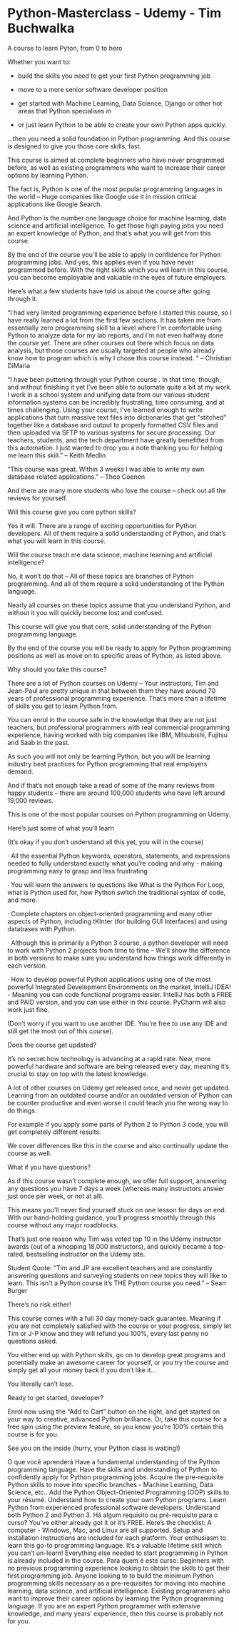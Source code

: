 # Python-Masterclass - Udemy - Tim Buchwalka

A course to learn Pyton, from 0 to hero


Whether you want to:

- build the skills you need to get your first Python programming job

- move to a more senior software developer position

- get started with Machine Learning, Data Science, Django or other hot areas that Python specialises in

- or just learn Python to be able to create your own Python apps quickly.

…then you need a solid foundation in Python programming. And this course is designed to give you those core skills, fast.

This course is aimed at complete beginners who have never programmed before, as well as existing programmers who want to increase their career options by learning Python.

The fact is, Python is one of the most popular programming languages in the world – Huge companies like Google use it in mission critical applications like Google Search.

And Python is the number one language choice for machine learning, data science and artificial intelligence. To get those high paying jobs you need an expert knowledge of Python, and that’s what you will get from this course.

By the end of the course you’ll be able to apply in confidence for Python programming jobs. And yes, this applies even if you have never programmed before. With the right skills which you will learn in this course, you can become employable and valuable in the eyes of future employers.

Here’s what a few students have told us about the course after going through it.

“I had very limited programming experience before I started this course, so I have really learned a lot from the first few sections. It has taken me from essentially zero programming skill to a level where I'm comfortable using Python to analyze data for my lab reports, and I'm not even halfway done the course yet. There are other courses out there which focus on data analysis, but those courses are usually targeted at people who already know how to program which is why I chose this course instead. “ – Christian DiMaria

“I have been puttering through your Python course . In that time, though, and without finishing it yet I've been able to automate quite a bit at my work. I work in a school system and unifying data from our various student information systems can be incredibly frustrating, time consuming, and at times challenging. Using your course, I've learned enough to write applications that turn massive text files into dictionaries that get "stitched" together like a database and output to properly formatted CSV files and then uploaded via SFTP to various systems for secure processing. Our teachers, students, and the tech department have greatly benefitted from this automation. I just wanted to drop you a note thanking you for helping me learn this skill.” – Keith Medlin

“This course was great. Within 3 weeks I was able to write my own database related applications.” – Theo Coenen

And there are many more students who love the course – check out all the reviews for yourself.

Will this course give you core python skills?

Yes it will.  There are a range of exciting opportunities for Python developers. All of them require a solid understanding of Python, and that’s what you will learn in this course.

Will the course teach me data science, machine learning and artificial intelligence?

No, it won’t do that – All of these topics are branches of Python programming.  And all of them require a solid understanding of the Python language.

Nearly all courses on these topics assume that you understand Python, and without it you will quickly become lost and confused.

This course will give you that core, solid understanding of the Python programming language.

By the end of the course you will be ready to apply for Python programming positions as well as move on to specific areas of Python, as listed above.

Why should you take this course?

There are a lot of Python courses on Udemy – Your instructors, Tim and Jean-Paul are pretty unique in that between them they have around 70 years of professional programming experience.  That’s more than a lifetime of skills you get to learn Python from.

You can enrol in the course safe in the knowledge that they are not just teachers, but professional programmers with real commercial programming experience, having worked with big companies like IBM, Mitsubishi, Fujitsu and Saab in the past.

As such you will not only be learning Python, but you will be learning industry best practices for Python programming that real employers demand. 

And if that’s not enough take a read of some of the many reviews from happy students – there are around 100,000 students who have left around 19,000 reviews.

This is one of the most popular courses on Python programming on Udemy.

Here’s just some of what you’ll learn

(It’s okay if you don’t understand all this yet, you will in the course)

·       All the essential Python keywords, operators, statements, and expressions needed to fully understand exactly what you’re coding and why - making programming easy to grasp and less frustrating

·       You will learn the answers to questions like What is the Python For Loop, what is Python used for, how Python switch the traditional syntax of code, and more.

·       Complete chapters on object-oriented programming and many other aspects of Python, including tKInter (for building GUI Interfaces) and using databases with Python.

·       Although this is primarily a Python 3 course, a python developer will need to work with Python 2 projects from time to time – We’ll show the difference in both versions to make sure you understand how things work differently in each version.

·        How to develop powerful Python applications using one of the most powerful Integrated Development Environments on the market, IntelliJ IDEA! - Meaning you can code functional programs easier.  IntelliJ has both a FREE and PAID version, and you can use either in this course.  PyCharm will also work just fine.

(Don’t worry if you want to use another IDE. You’re free to use any IDE and still get the most out of this course).

Does the course get updated?

It’s no secret how technology is advancing at a rapid rate. New, more powerful hardware and software are being released every day, meaning it’s crucial to stay on top with the latest knowledge.

A lot of other courses on Udemy get released once, and never get updated.  Learning from an outdated course and/or an outdated version of Python can be counter productive and even worse it could teach you the wrong way to do things.

For example if you apply some parts of Python 2 to Python 3 code, you will get completely different results.

We cover differences like this in the course and also continually update the course as well.

What if you have questions?

As if this course wasn’t complete enough, we offer full support, answering any questions you have 7 days a week (whereas many instructors answer just once per week, or not at all).

This means you’ll never find yourself stuck on one lesson for days on end. With our hand-holding guidance, you’ll progress smoothly through this course without any major roadblocks.

That’s just one reason why Tim was voted top 10 in the  Udemy instructor awards (out of a whopping 18,000 instructors), and quickly became a top-rated, bestselling instructor on the Udemy site.  

Student Quote: “Tim and JP are excellent teachers and are constantly answering questions and surveying students on new topics they will like to learn. This isn't a Python course it’s THE Python course you need.” – Sean Burger

There’s no risk either!

This course comes with a full 30 day money-back guarantee. Meaning if you are not completely satisfied with the course or your progress, simply let Tim or J-P know and they will refund you 100%, every last penny no questions asked.

You either end up with Python skills, go on to develop great programs and potentially make an awesome career for yourself, or you try the course and simply get all your money back if you don’t like it…

You literally can’t lose.

Ready to get started, developer?

Enrol now using the “Add to Cart” button on the right, and get started on your way to creative, advanced Python brilliance. Or, take this course for a free spin using the preview feature, so you know you’re 100% certain this course is for you.

See you on the inside (hurry, your Python class is waiting!)

O que você aprenderá
Have a fundamental understanding of the Python programming language.
Have the skills and understanding of Python to confidently apply for Python programming jobs.
Acquire the pre-requisite Python skills to move into specific branches - Machine Learning, Data Science, etc..
Add the Python Object-Oriented Programming (OOP) skills to your résumé.
Understand how to create your own Python programs.
Learn Python from experienced professional software developers.
Understand both Python 2 and Python 3.
Há algum requisito ou pré-requisito para o curso?
You’ve either already got it or it’s FREE. Here’s the checklist:
A computer - Windows, Mac, and Linux are all supported. Setup and installation instructions are included for each platform.
Your enthusiasm to learn this go-to programming language. It’s a valuable lifetime skill which you can’t un-learn!
Everything else needed to start programming in Python is already included in the course.
Para quem é este curso:
Beginners with no previous programming experience looking to obtain the skills to get their first programming job.
Anyone looking to to build the minimum Python programming skills necessary as a pre-requisites for moving into machine learning, data science, and artificial intelligence.
Existing programmers who want to improve their career options by learning the Python programming language.
If you are an expert Python programmer with extensive knowledge, and many years’ experience, then this course is probably not for you.
